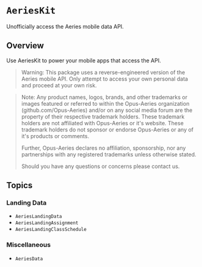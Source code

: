 # ``AeriesKit``

Unofficially access the Aeries mobile data API.

## Overview

Use AeriesKit to power your mobile apps that access the API.

> Warning: This package uses a reverse-engineered version of the Aeries mobile API. Only attempt to access your own personal data and proceed at your own risk.

> Note: Any product names, logos, brands, and other trademarks or images featured or referred to within the Opus-Aeries organization (github.com/Opus-Aeries) and/or on any social media forum are the property of their respective trademark holders. These trademark holders are not affiliated with Opus-Aeries or it's website. These trademark holders do not sponsor or endorse Opus-Aeries or any of it's products or comments. 
>
>Further, Opus-Aeries declares no affiliation, sponsorship, nor any partnerships with any registered trademarks unless otherwise stated. 
>
>Should you have any questions or concerns please contact us.

## Topics

### Landing Data

- ``AeriesLandingData``
- ``AeriesLandingAssignment``
- ``AeriesLandingClassSchedule``

### Miscellaneous

- ``AeriesData``
